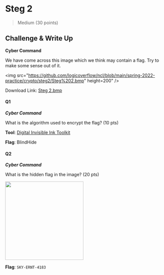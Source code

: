 # Steg 2
> Medium (30 points)

## Challenge & Write Up

**Cyber Command**

We have come across this image which we think may contain a flag. Try to make some sense out of it.

<img src="https://github.com/logicoverflow/ncl/blob/main/spring-2022-practice/crypto/steg2/Steg%202.bmp" height=200" />

Download Link: [Steg 2.bmp](https://github.com/logicoverflow/ncl/blob/main/spring-2022-practice/crypto/steg2/Steg%202.bmp)

#### Q1

**_Cyber Command_**

What is the algorithm used to encrypt the flag? (10 pts)

**Tool**: [Digital Invisible Ink Toolkit](http://diit.sourceforge.net/download.php)

**Flag**: BlindHide

#### Q2

**_Cyber Command_**

What is the hidden flag in the image? (20 pts)

<img src="https://github.com/logicoverflow/ncl/blob/main/spring-2022-practice/crypto/steg2/flag.bmp" height=250 />

**Flag**: ```SKY-ERNT-4183```
